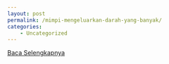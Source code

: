 ```yaml
---
layout: post
permalink: /mimpi-mengeluarkan-darah-yang-banyak/
categories:
    - Uncategorized
---
```


[Baca Selengkapnya](/08)